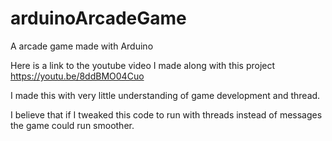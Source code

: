# arduinoArcadeGame
A arcade game made with Arduino

Here is a link to the youtube video I made along with this project
https://youtu.be/8ddBMO04Cuo

I made this with very little understanding of game development and thread.

I believe that if I tweaked this code to run with threads instead of messages the game could run smoother.
